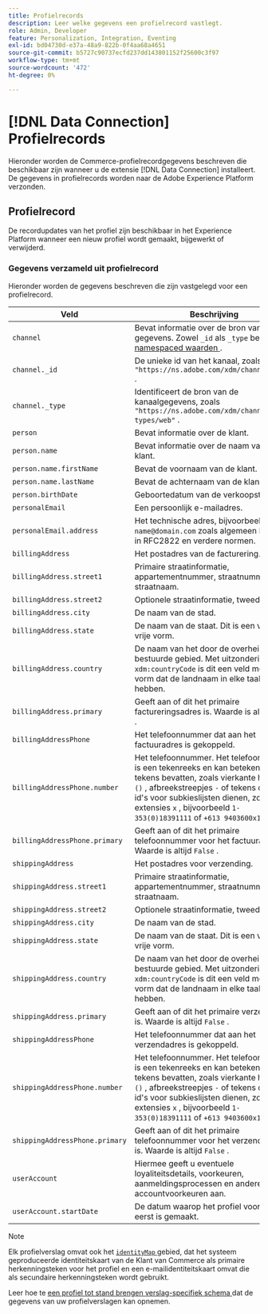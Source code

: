 ```yaml
---
title: Profielrecords
description: Leer welke gegevens een profielrecord vastlegt.
role: Admin, Developer
feature: Personalization, Integration, Eventing
exl-id: bd04730d-e37a-48a9-822b-0f4aa68a4651
source-git-commit: b5727c90737ecfd237dd143801152f25600c3f97
workflow-type: tm+mt
source-wordcount: '472'
ht-degree: 0%

---
```


# [!DNL Data Connection] Profielrecords

Hieronder worden de Commerce-profielrecordgegevens beschreven die beschikbaar zijn wanneer u de extensie [!DNL Data Connection] installeert. De gegevens in profielrecords worden naar de Adobe Experience Platform verzonden.

## Profielrecord

De recordupdates van het profiel zijn beschikbaar in het Experience Platform wanneer een nieuw profiel wordt gemaakt, bijgewerkt of verwijderd.

### Gegevens verzameld uit profielrecord

Hieronder worden de gegevens beschreven die zijn vastgelegd voor een profielrecord.

| Veld | Beschrijving |
|---|---|
| `channel` | Bevat informatie over de bron van de gegevens. Zowel `_id` als `_type` bevatten [ namespaced waarden ](https://experienceleague.adobe.com/en/docs/experience-platform/xdm/schema/namespaces). |
| `channel._id` | De unieke id van het kanaal, zoals `"https://ns.adobe.com/xdm/channels/web"` . |
| `channel._type` | Identificeert de bron van de kanaalgegevens, zoals `"https://ns.adobe.com/xdm/channel-types/web"` . |
| `person` | Bevat informatie over de klant. |
| `person.name` | Bevat informatie over de naam van de klant. |
| `person.name.firstName` | Bevat de voornaam van de klant. |
| `person.name.lastName` | Bevat de achternaam van de klant. |
| `person.birthDate` | Geboortedatum van de verkoopster. |
| `personalEmail` | Een persoonlijk e-mailadres. |
| `personalEmail.address` | Het technische adres, bijvoorbeeld, `name@domain.com` zoals algemeen bepaald in RFC2822 en verdere normen. |
| `billingAddress` | Het postadres van de facturering. |
| `billingAddress.street1` | Primaire straatinformatie, appartementnummer, straatnummer en straatnaam. |
| `billingAddress.street2` | Optionele straatinformatie, tweede regel. |
| `billingAddress.city` | De naam van de stad. |
| `billingAddress.state` | De naam van de staat. Dit is een veld met vrije vorm. |
| `billingAddress.country` | De naam van het door de overheid bestuurde gebied. Met uitzondering van `xdm:countryCode` is dit een veld met vrije vorm dat de landnaam in elke taal kan hebben. |
| `billingAddress.primary` | Geeft aan of dit het primaire factureringsadres is. Waarde is altijd `False` . |
| `billingAddressPhone` | Het telefoonnummer dat aan het factuuradres is gekoppeld. |
| `billingAddressPhone.number` | Het telefoonnummer. Het telefoonnummer is een tekenreeks en kan betekenisvolle tekens bevatten, zoals vierkante haakjes `()` , afbreekstreepjes `-` of tekens die als id&#39;s voor subkieslijsten dienen, zoals extensies `x` , bijvoorbeeld `1-353(0)18391111` of `+613 9403600x1234` . |
| `billingAddressPhone.primary` | Geeft aan of dit het primaire telefoonnummer voor het factuuradres is. Waarde is altijd `False` . |
| `shippingAddress` | Het postadres voor verzending. |
| `shippingAddress.street1` | Primaire straatinformatie, appartementnummer, straatnummer en straatnaam. |
| `shippingAddress.street2` | Optionele straatinformatie, tweede regel. |
| `shippingAddress.city` | De naam van de stad. |
| `shippingAddress.state` | De naam van de staat. Dit is een veld met vrije vorm. |
| `shippingAddress.country` | De naam van het door de overheid bestuurde gebied. Met uitzondering van `xdm:countryCode` is dit een veld met vrije vorm dat de landnaam in elke taal kan hebben. |
| `shippingAddress.primary` | Geeft aan of dit het primaire verzendadres is. Waarde is altijd `False` . |
| `shippingAddressPhone` | Het telefoonnummer dat aan het verzendadres is gekoppeld. |
| `shippingAddressPhone.number` | Het telefoonnummer. Het telefoonnummer is een tekenreeks en kan betekenisvolle tekens bevatten, zoals vierkante haakjes `()` , afbreekstreepjes `-` of tekens die als id&#39;s voor subkieslijsten dienen, zoals extensies `x` , bijvoorbeeld `1-353(0)18391111` of `+613 9403600x1234` . |
| `shippingAddressPhone.primary` | Geeft aan of dit het primaire telefoonnummer voor het verzendadres is. Waarde is altijd `False` . |
| `userAccount` | Hiermee geeft u eventuele loyaliteitsdetails, voorkeuren, aanmeldingsprocessen en andere accountvoorkeuren aan. |
| `userAccount.startDate` | De datum waarop het profiel voor het eerst is gemaakt. |

>[!NOTE]
>
>Elk profielverslag omvat ook het [`identityMap` ](https://experienceleague.adobe.com/en/docs/experience-platform/xdm/field-groups/profile/identitymap) gebied, dat het systeem geproduceerde identiteitskaart van de Klant van Commerce als primaire herkenningsteken voor het profiel en een e-mailidentiteitskaart omvat die als secundaire herkenningsteken wordt gebruikt.

Leer hoe te [ een profiel tot stand brengen verslag-specifiek schema ](profile-data.md) dat de gegevens van uw profielverslagen kan opnemen.
